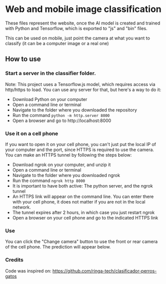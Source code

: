 # Web and mobile image classification

These files represent the website, once the AI ​​model is created and trained with Python and Tensorflow, which is exported to "js" and "bin" files.

This can be used on mobile, just point the camera at what you want to classify (it can be a computer image or a real one)

## How to use

### Start a server in the classifier folder.

Note: This project uses a Tensorflow.js model, which requires access via http/https to load.
You can use any server for that, but here's a way to do it:

- Download Python on your computer
- Open a command line or terminal
- Navigate to the folder where you downloaded the repository
- Run the command `python -m http.server 8000`
- Open a browser and go to http://localhost:8000

### Use it on a cell phone
If you want to open it on your cell phone, you can't just put the local IP of your computer and the port, since HTTPS is required to use the camera. You can make an HTTPS tunnel by following the steps below:
- Download ngrok on your computer, and unzip it
- Open a command line or terminal
- Navigate to the folder where you downloaded ngrok
- Run the command `ngrok http 8000`
- It is important to have both active: The python server, and the ngrok tunnel
- An HTTPS link will appear on the command line. You can enter there with your cell phone, it does not matter if you are not in the local network.
- The tunnel expires after 2 hours, in which case you just restart ngrok
- Open a browser on your cell phone and go to the indicated HTTPS link

### Use
You can click the "Change camera" button to use the front or rear camera of the cell phone. The prediction will appear below.

### Credits 
Code was inspired on: https://github.com/ringa-tech/clasificador-perros-gatos